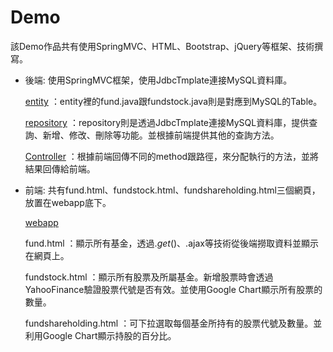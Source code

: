 # Demo
該Demo作品共有使用SpringMVC、HTML、Bootstrap、jQuery等框架、技術撰寫。

- 後端: 使用SpringMVC框架，使用JdbcTmplate連接MySQL資料庫。

  [entity](src/main/java/demo/entity) ：entity裡的fund.java跟fundstock.java則是對應到MySQL的Table。

  [repository](src/main/java/demo/repository) ：repository則是透過JdbcTmplate連接MySQL資料庫，提供查詢、新增、修改、刪除等功能。並根據前端提供其他的查詢方法。

  [Controller](src/main/java/demo/controller) ：根據前端回傳不同的method跟路徑，來分配執行的方法，並將結果回傳給前端。

- 前端: 共有fund.html、fundstock.html、fundshareholding.html三個網頁，放置在webapp底下。

  [webapp](src/main/webapp)

  fund.html ：顯示所有基金，透過$.get()、$.ajax等技術從後端撈取資料並顯示在網頁上。

  fundstock.html ：顯示所有股票及所屬基金。新增股票時會透過YahooFinance驗證股票代號是否有效。並使用Google Chart顯示所有股票的數量。

  fundshareholding.html ：可下拉選取每個基金所持有的股票代號及數量。並利用Google Chart顯示持股的百分比。
